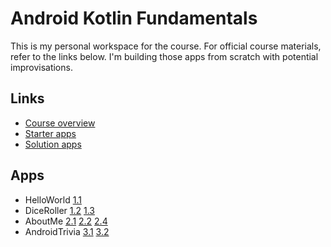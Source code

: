 # Android Kotlin Fundamentals

This is my personal workspace for the course. For official course materials, refer to the links below. I'm building those apps from scratch with potential improvisations.

## Links
- [Course overview](https://developer.android.com/courses/kotlin-android-fundamentals/overview)
- [Starter apps](https://github.com/google-developer-training/android-kotlin-fundamentals-starter-apps)
- [Solution apps](https://github.com/google-developer-training/android-kotlin-fundamentals-apps)

## Apps
- HelloWorld
    [1.1](https://codelabs.developers.google.com/codelabs/kotlin-android-training-get-started)
- DiceRoller
    [1.2](https://codelabs.developers.google.com/codelabs/kotlin-android-training-app-anatomy)
    [1.3](https://codelabs.developers.google.com/codelabs/kotlin-android-training-images-compat)
- AboutMe
    [2.1](https://codelabs.developers.google.com/codelabs/kotlin-android-training-linear-layout)
    [2.2](https://codelabs.developers.google.com/codelabs/kotlin-android-training-interactivity)
    [2.4](https://codelabs.developers.google.com/codelabs/kotlin-android-training-data-binding-basics)
- AndroidTrivia
    [3.1](https://codelabs.developers.google.com/codelabs/kotlin-android-training-create-and-add-fragment)
    [3.2](https://codelabs.developers.google.com/codelabs/kotlin-android-training-add-navigation)
